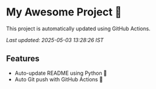# My Awesome Project 🚀

This project is automatically updated using GitHub Actions.

_Last updated: 2025-05-03 13:28:26 IST_

## Features
- Auto-update README using Python 🐍
- Auto Git push with GitHub Actions 🤖
